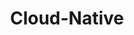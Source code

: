 ---
type: "module"
title: "Cloud-Native"
description: "Learn the fundamentals of cloud-native technologies, including Kubernetes, microservices, and containerization."
banner: "images/exoscale-icon.png"
weight: 4
tags: [cloud, containers]
level: "beginner"
categories: [exoscale,kubernetes]
---